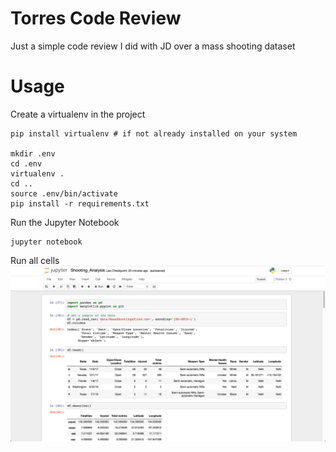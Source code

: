 Torres Code Review
==================

Just a simple code review I did with JD over a mass shooting dataset

Usage
=====
Create a virtualenv in the project
```
pip install virtualenv # if not already installed on your system

mkdir .env
cd .env
virtualenv .
cd ..
source .env/bin/activate
pip install -r requirements.txt
```

Run the Jupyter Notebook
```
jupyter notebook
```

Run all cells
![](screenshots/run_cells.gif)
